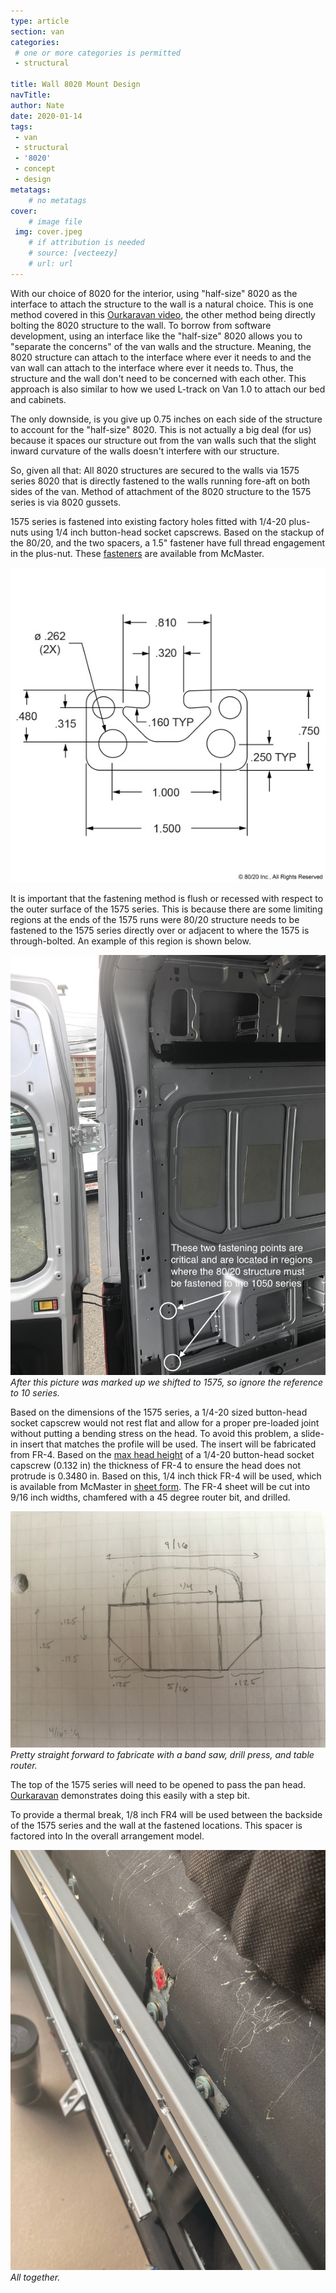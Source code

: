 ```yaml
---
type: article
section: van
categories: 
 # one or more categories is permitted
 - structural

title: Wall 8020 Mount Design
navTitle:
author: Nate
date: 2020-01-14
tags:
 - van
 - structural
 - '8020'
 - concept
 - design
metatags:
	# no metatags
cover: 
	# image file
 img: cover.jpeg
	# if attribution is needed
	# source: [vecteezy]
	# url: url
---
```



With our choice of 8020 for the interior, using "half-size" 8020 as the interface to attach the structure to the wall is a natural choice.  This is one method covered in this [Ourkaravan video](https://www.youtube.com/watch?v=mulYd1SGCyU), the other method being directly bolting the 8020 structure to the wall.  To borrow from software development, using an interface like the "half-size" 8020 allows you to "separate the concerns" of the van walls and the structure.  Meaning, the 8020 structure can attach to the interface where ever it needs to and the van wall can attach to the interface where ever it needs to.  Thus, the structure and the wall don't need to be concerned with each other.  This approach is also similar to how we used L-track on Van 1.0 to attach our bed and cabinets.

The only downside, is you give up 0.75 inches on each side of the structure to account for the "half-size" 8020.  This is not actually a big deal (for us) because it spaces our structure out from the van walls such that the slight inward curvature of the walls doesn't interfere with our structure.


So, given all that: All 8020 structures are secured to the walls via 1575 series 8020 that is directly fastened to the walls running fore-aft on both sides of the van.  Method of attachment of the 8020 structure to the 1575 series is via 8020 gussets.

1575 series is fastened into existing factory holes fitted with 1/4-20 plus-nuts using 1/4 inch button-head socket capscrews.  Based on the stackup of the 80/20, and the two spacers, a 1.5" fastener have full thread engagement in the plus-nut.  These [fasteners](https://www.mcmaster.com/91306A384/) are available from McMaster.

![1575 Cross Section](1575_dimension.jpg)

It is important that the fastening method is flush or recessed with respect to the outer surface of the 1575 series.  This is because there are some limiting regions at the ends of the 1575 runs were 80/20 structure needs to be fastened to the 1575 series directly over or adjacent to where the 1575 is through-bolted.  An example of this region is shown below.

![Example location](walls5_small_markedup.jpeg)
_After this picture was marked up we shifted to 1575, so ignore the reference to 10 series._

Based on the dimensions of the 1575 series, a 1/4-20 sized button-head socket capscrew would not rest flat and allow for a proper pre-loaded joint without putting a bending stress on the head.  To avoid this problem, a slide-in insert that matches the profile will be used.  The insert will be fabricated from FR-4.  Based on the [max head height](bhscs-alloy-zinc.pdf) of a 1/4-20 button-head socket capscrew (0.132 in) the thickness of FR-4 to ensure the head does not protrude is 0.3480 in.  Based on this, 1/4 inch thick FR-4 will be used, which is available from McMaster in [sheet form](https://www.mcmaster.com/garolite/multipurpose-flame-retardant-garolite-g-10-fr4-sheets-and-bars/thickness~1-4/.).  The FR-4 sheet will be cut into 9/16 inch widths, chamfered with a 45 degree router bit, and drilled.

![FR-4 insert](fr4-insert.jpeg)
_Pretty straight forward to fabricate with a band saw, drill press, and table router._

The top of the 1575 series will need to be opened to pass the pan head.  [Ourkaravan](https://youtu.be/mulYd1SGCyU?t=173) demonstrates doing this easily with a step bit.

To provide a thermal break, 1/8 inch FR4 will be used between the backside of the 1575 series and the wall at the fastened locations.  This spacer is factored into In the overall arrangement model.

![all together](all-together.jpeg)
_All together._